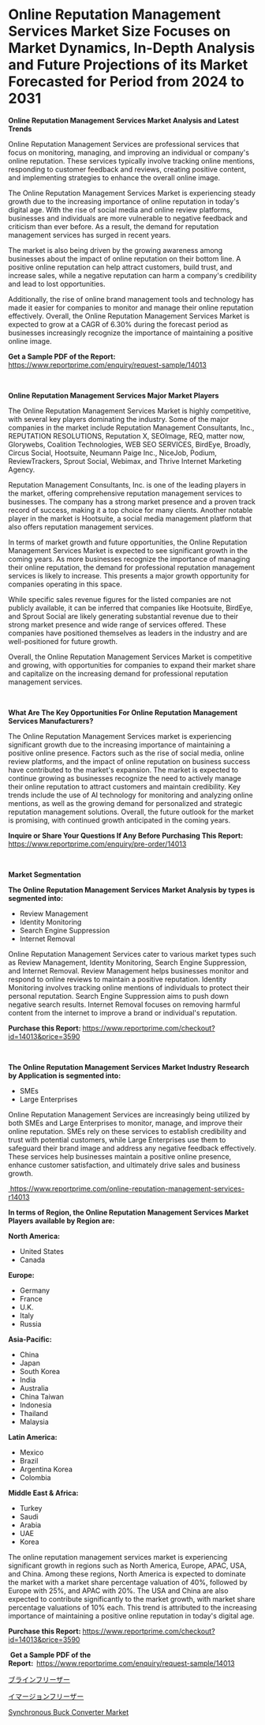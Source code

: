 <p><h1>Online Reputation Management Services Market Size Focuses on Market Dynamics, In-Depth Analysis and Future Projections of its Market Forecasted for Period from 2024 to 2031</h1></p><p><strong>Online Reputation Management Services Market Analysis and Latest Trends</strong></p>
<p><p>Online Reputation Management Services are professional services that focus on monitoring, managing, and improving an individual or company's online reputation. These services typically involve tracking online mentions, responding to customer feedback and reviews, creating positive content, and implementing strategies to enhance the overall online image.</p><p>The Online Reputation Management Services Market is experiencing steady growth due to the increasing importance of online reputation in today's digital age. With the rise of social media and online review platforms, businesses and individuals are more vulnerable to negative feedback and criticism than ever before. As a result, the demand for reputation management services has surged in recent years.</p><p>The market is also being driven by the growing awareness among businesses about the impact of online reputation on their bottom line. A positive online reputation can help attract customers, build trust, and increase sales, while a negative reputation can harm a company's credibility and lead to lost opportunities.</p><p>Additionally, the rise of online brand management tools and technology has made it easier for companies to monitor and manage their online reputation effectively. Overall, the Online Reputation Management Services Market is expected to grow at a CAGR of 6.30% during the forecast period as businesses increasingly recognize the importance of maintaining a positive online image.</p></p>
<p><strong>Get a Sample PDF of the Report:&nbsp;</strong> <a href="https://www.reportprime.com/enquiry/request-sample/14013">https://www.reportprime.com/enquiry/request-sample/14013</a></p>
<p>&nbsp;</p>
<p><strong>Online Reputation Management Services Major Market Players</strong></p>
<p><p>The Online Reputation Management Services Market is highly competitive, with several key players dominating the industry. Some of the major companies in the market include Reputation Management Consultants, Inc., REPUTATION RESOLUTIONS, Reputation X, SEOImage, REQ, matter now, Glorywebs, Coalition Technologies, WEB SEO SERVICES, BirdEye, Broadly, Circus Social, Hootsuite, Neumann Paige Inc., NiceJob, Podium, ReviewTrackers, Sprout Social, Webimax, and Thrive Internet Marketing Agency.</p><p>Reputation Management Consultants, Inc. is one of the leading players in the market, offering comprehensive reputation management services to businesses. The company has a strong market presence and a proven track record of success, making it a top choice for many clients. Another notable player in the market is Hootsuite, a social media management platform that also offers reputation management services.</p><p>In terms of market growth and future opportunities, the Online Reputation Management Services Market is expected to see significant growth in the coming years. As more businesses recognize the importance of managing their online reputation, the demand for professional reputation management services is likely to increase. This presents a major growth opportunity for companies operating in this space.</p><p>While specific sales revenue figures for the listed companies are not publicly available, it can be inferred that companies like Hootsuite, BirdEye, and Sprout Social are likely generating substantial revenue due to their strong market presence and wide range of services offered. These companies have positioned themselves as leaders in the industry and are well-positioned for future growth.</p><p>Overall, the Online Reputation Management Services Market is competitive and growing, with opportunities for companies to expand their market share and capitalize on the increasing demand for professional reputation management services.</p></p>
<p>&nbsp;</p>
<p><strong>What Are The Key Opportunities For Online Reputation Management Services Manufacturers?</strong></p>
<p><p>The Online Reputation Management Services market is experiencing significant growth due to the increasing importance of maintaining a positive online presence. Factors such as the rise of social media, online review platforms, and the impact of online reputation on business success have contributed to the market's expansion. The market is expected to continue growing as businesses recognize the need to actively manage their online reputation to attract customers and maintain credibility. Key trends include the use of AI technology for monitoring and analyzing online mentions, as well as the growing demand for personalized and strategic reputation management solutions. Overall, the future outlook for the market is promising, with continued growth anticipated in the coming years.</p></p>
<p><strong>Inquire or Share Your Questions If Any Before Purchasing This Report:</strong> <a href="https://www.reportprime.com/enquiry/pre-order/14013">https://www.reportprime.com/enquiry/pre-order/14013</a></p>
<p>&nbsp;</p>
<p><strong>Market Segmentation</strong></p>
<p><strong>The Online Reputation Management Services Market Analysis by types is segmented into:</strong></p>
<p><ul><li>Review Management</li><li>Identity Monitoring</li><li>Search Engine Suppression</li><li>Internet Removal</li></ul></p>
<p><p>Online Reputation Management Services cater to various market types such as Review Management, Identity Monitoring, Search Engine Suppression, and Internet Removal. Review Management helps businesses monitor and respond to online reviews to maintain a positive reputation. Identity Monitoring involves tracking online mentions of individuals to protect their personal reputation. Search Engine Suppression aims to push down negative search results. Internet Removal focuses on removing harmful content from the internet to improve a brand or individual's reputation.</p></p>
<p><strong>Purchase this Report:&nbsp;</strong><a href="https://www.reportprime.com/checkout?id=14013&price=3590">https://www.reportprime.com/checkout?id=14013&price=3590</a></p>
<p>&nbsp;</p>
<p><strong>The Online Reputation Management Services Market Industry Research by Application is segmented into:</strong></p>
<p><ul><li>SMEs</li><li>Large Enterprises</li></ul></p>
<p><p>Online Reputation Management Services are increasingly being utilized by both SMEs and Large Enterprises to monitor, manage, and improve their online reputation. SMEs rely on these services to establish credibility and trust with potential customers, while Large Enterprises use them to safeguard their brand image and address any negative feedback effectively. These services help businesses maintain a positive online presence, enhance customer satisfaction, and ultimately drive sales and business growth.</p></p>
<p><a href="https://www.reportprime.com/online-reputation-management-services-r14013">&nbsp;https://www.reportprime.com/online-reputation-management-services-r14013</a></p>
<p><strong>In terms of Region, the Online Reputation Management Services Market Players available by Region are:</strong></p>
<p>
    <p> <strong> North America: </strong>
        <ul>
            <li>United States</li>
            <li>Canada</li>
        </ul>
        </p> 
    <p> <strong> Europe: </strong>
        <ul>
            <li>Germany</li>
            <li>France</li>
            <li>U.K.</li>
            <li>Italy</li>
            <li>Russia</li>
        </ul>
        </p> 
    <p> <strong> Asia-Pacific: </strong>
        <ul>
            <li>China</li>
            <li>Japan</li>
            <li>South Korea</li>
            <li>India</li>
            <li>Australia</li>
            <li>China Taiwan</li>
            <li>Indonesia</li>
            <li>Thailand</li>
            <li>Malaysia</li>
        </ul>
        </p> 
    <p> <strong> Latin America: </strong>
        <ul>
            <li>Mexico</li>
            <li>Brazil</li>
            <li>Argentina Korea</li>
            <li>Colombia</li>
        </ul>
        </p> 
    <p> <strong> Middle East & Africa: </strong>
        <ul>
            <li>Turkey</li>
            <li>Saudi</li>
            <li>Arabia</li>
            <li>UAE</li>
            <li>Korea</li>
        </ul>
    </p>
    </p>
<p><p>The online reputation management services market is experiencing significant growth in regions such as North America, Europe, APAC, USA, and China. Among these regions, North America is expected to dominate the market with a market share percentage valuation of 40%, followed by Europe with 25%, and APAC with 20%. The USA and China are also expected to contribute significantly to the market growth, with market share percentage valuations of 10% each. This trend is attributed to the increasing importance of maintaining a positive online reputation in today's digital age.</p></p>
<p><strong>Purchase this Report: </strong><a href="https://www.reportprime.com/checkout?id=14013&price=3590">https://www.reportprime.com/checkout?id=14013&price=3590</a></p>
<p>&nbsp;<strong>Get a Sample PDF of the Report:&nbsp;&nbsp;</strong><a href="https://www.reportprime.com/enquiry/request-sample/14013">https://www.reportprime.com/enquiry/request-sample/14013</a></p>
<p><strong></strong></p>
<p><p><a href="https://github.com/EstaSprer20231/Market-Research-Report-List-1/blob/main/890952024981.md">ブラインフリーザー</a></p><p><a href="https://github.com/vlcostes/Market-Research-Report-List-1/blob/main/958140024980.md">イマージョンフリーザー</a></p><p><a href="https://extreme-scabiosa-c81.notion.site/Synchronous-Buck-Converter-Market-Size-CAGR-Trends-2024-2030-a88eeb35e0f94718906f68ebe6742ab1">Synchronous Buck Converter Market</a></p></p>